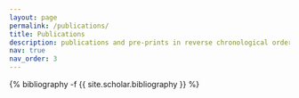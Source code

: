 ```yaml
---
layout: page
permalink: /publications/
title: Publications
description: publications and pre-prints in reverse chronological order
nav: true
nav_order: 3
---
```

<!-- _pages/publications.md -->
<div class="publications">

{% bibliography -f {{ site.scholar.bibliography }} %}

</div>

